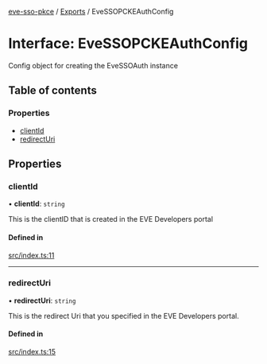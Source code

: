 [eve-sso-pkce](../README.md) / [Exports](../modules.md) / EveSSOPCKEAuthConfig

# Interface: EveSSOPCKEAuthConfig

Config object for creating the EveSSOAuth instance

## Table of contents

### Properties

- [clientId](EveSSOPCKEAuthConfig.md#clientid)
- [redirectUri](EveSSOPCKEAuthConfig.md#redirecturi)

## Properties

### clientId

• **clientId**: `string`

This is the clientID that is created in the EVE Developers portal

#### Defined in

[src/index.ts:11](https://github.com/ballsten/eve-sso-pkce/blob/9067d91/src/index.ts#L11)

___

### redirectUri

• **redirectUri**: `string`

This is the redirect Uri that you specified in the EVE Developers portal.

#### Defined in

[src/index.ts:15](https://github.com/ballsten/eve-sso-pkce/blob/9067d91/src/index.ts#L15)
